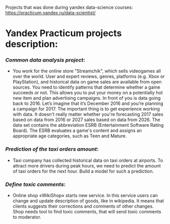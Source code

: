 Projects that was done during yandex data-science courses:
https://practicum.yandex.ru/data-scientist/

# Yandex Practicum projects description:<br>
### ***Common data analysis project***:<br>
- You work for the online store "Streamchik", which sells videogames all over the world. User and expert reviews, genres, platforms (e.g. Xbox or PlayStation), and historical data on game sales are available from open sources. You need to identify patterns that determine whether a game succeeds or not. This allows you to put your money on a potentially hot new item and plan advertising campaigns. In front of you is data going back to 2016. Let’s imagine that it’s December 2016 and you’re planning a campaign for 2017. The important thing is to get experience working with data. It doesn't really matter whether you're forecasting 2017 sales based on data from 2016 or 2027 sales based on data from 2026. The data set contains the abbreviation ESRB (Entertainment Software Rating Board). The ESRB evaluates a game's content and assigns an appropriate age categories, such as Teen and Mature.

### ***Prediction of the taxi orders amount***:<br>
- Taxi company has collected historical data on taxi orders at airports. To attract more drivers during peak hours, we need to predict the amount of taxi orders for the next hour. Build a model for such a prediction.

### ***Define toxic comments***:<br>
- Online shop «WikiShop» starts new service. In this service users can change and update description of goods, like in wikipedia. It means that clients suggests their corrections and comments of other changes. Shop needs tool to find toxic comments, that will send toxic comments to moderator.

